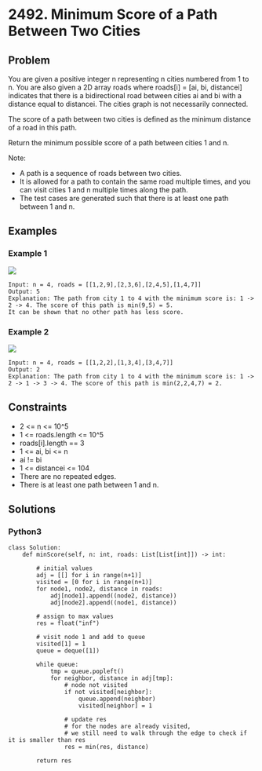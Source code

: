 # 2492. Minimum Score of a Path Between Two Cities

## Problem

You are given a positive integer n representing n cities numbered from 1 to n. You are also given a 2D array roads where roads[i] = [ai, bi, distancei] indicates that there is a bidirectional road between cities ai and bi with a distance equal to distancei. The cities graph is not necessarily connected.

The score of a path between two cities is defined as the minimum distance of a road in this path.

Return the minimum possible score of a path between cities 1 and n.

Note:

* A path is a sequence of roads between two cities.
* It is allowed for a path to contain the same road multiple times, and you can visit cities 1 and n multiple times along the path.
* The test cases are generated such that there is at least one path between 1 and n.

## Examples

### Example 1

![](https://assets.leetcode.com/uploads/2022/10/12/graph11.png)

```
Input: n = 4, roads = [[1,2,9],[2,3,6],[2,4,5],[1,4,7]]
Output: 5
Explanation: The path from city 1 to 4 with the minimum score is: 1 -> 2 -> 4. The score of this path is min(9,5) = 5.
It can be shown that no other path has less score.
```

### Example 2

![](https://assets.leetcode.com/uploads/2022/10/12/graph22.png)

```
Input: n = 4, roads = [[1,2,2],[1,3,4],[3,4,7]]
Output: 2
Explanation: The path from city 1 to 4 with the minimum score is: 1 -> 2 -> 1 -> 3 -> 4. The score of this path is min(2,2,4,7) = 2.
```

## Constraints

* 2 <= n <= 10^5
* 1 <= roads.length <= 10^5
* roads[i].length == 3
* 1 <= ai, bi <= n
* ai != bi
* 1 <= distancei <= 104
* There are no repeated edges.
* There is at least one path between 1 and n.

## Solutions

### Python3

```
class Solution:
    def minScore(self, n: int, roads: List[List[int]]) -> int:
        
        # initial values
        adj = [[] for i in range(n+1)]
        visited = [0 for i in range(n+1)]
        for node1, node2, distance in roads:
            adj[node1].append((node2, distance))
            adj[node2].append((node1, distance))

        # assign to max values
        res = float("inf")

        # visit node 1 and add to queue
        visited[1] = 1
        queue = deque([1])

        while queue:
            tmp = queue.popleft()
            for neighbor, distance in adj[tmp]:
                # node not visited
                if not visited[neighbor]:
                    queue.append(neighbor)
                    visited[neighbor] = 1
                
                # update res
                # for the nodes are already visited, 
                # we still need to walk through the edge to check if it is smaller than res
                res = min(res, distance)
        
        return res
```
